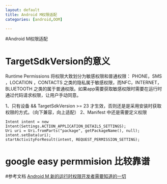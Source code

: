 ```yaml
---
layout: default
title: Android M权限适配    
categories: [android,OOM]

---
```


#Android M权限适配

# TargetSdkVersion的意义

Runtime Permissions 将权限大致划分为敏感权限和普通权限： PHONE，SMS ，LOCATION ，CONTACTS 之类的隐私属于敏感权限，而NFC，INTERNET，BLUETOOTH 之类的属于普通权限。如果app需要获取敏感权限时需要在运行时通过代码请求权限，让用户手动同意。

1、只有设备 && TargetSdkVersion >= 23 才生效，否则还是是采用安装时获取权限的方式。（向下兼容，向上适配）
2、Manifest 中还是需要定义权限
 

	Intent intent = new Intent(Settings.ACTION_APPLICATION_DETAILS_SETTINGS);
	Uri uri = Uri.fromParts("package", getPackageName(), null);
	intent.setData(uri);
	startActivityForResult(intent, REQUEST_PERMISSION_SETTING);
	
	
# google easy permmision 比较靠谱

#参考文档
 [Android M 新的运行时权限开发者需要知道的一切](http://jijiaxin89.com/2015/08/30/Android-s-Runtime-Permission/)      